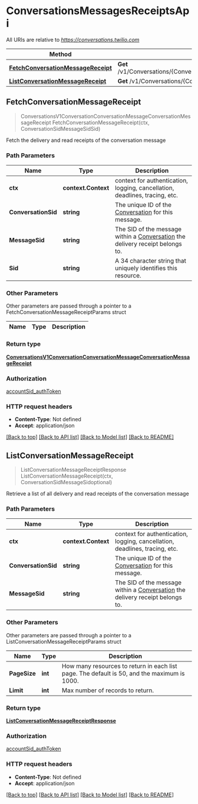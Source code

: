 # ConversationsMessagesReceiptsApi

All URIs are relative to *https://conversations.twilio.com*

Method | HTTP request | Description
------------- | ------------- | -------------
[**FetchConversationMessageReceipt**](ConversationsMessagesReceiptsApi.md#FetchConversationMessageReceipt) | **Get** /v1/Conversations/{ConversationSid}/Messages/{MessageSid}/Receipts/{Sid} | 
[**ListConversationMessageReceipt**](ConversationsMessagesReceiptsApi.md#ListConversationMessageReceipt) | **Get** /v1/Conversations/{ConversationSid}/Messages/{MessageSid}/Receipts | 



## FetchConversationMessageReceipt

> ConversationsV1ConversationConversationMessageConversationMessageReceipt FetchConversationMessageReceipt(ctx, ConversationSidMessageSidSid)



Fetch the delivery and read receipts of the conversation message

### Path Parameters


Name | Type | Description
------------- | ------------- | -------------
**ctx** | **context.Context** | context for authentication, logging, cancellation, deadlines, tracing, etc.
**ConversationSid** | **string** | The unique ID of the [Conversation](https://www.twilio.com/docs/conversations/api/conversation-resource) for this message.
**MessageSid** | **string** | The SID of the message within a [Conversation](https://www.twilio.com/docs/conversations/api/conversation-resource) the delivery receipt belongs to.
**Sid** | **string** | A 34 character string that uniquely identifies this resource.

### Other Parameters

Other parameters are passed through a pointer to a FetchConversationMessageReceiptParams struct


Name | Type | Description
------------- | ------------- | -------------

### Return type

[**ConversationsV1ConversationConversationMessageConversationMessageReceipt**](ConversationsV1ConversationConversationMessageConversationMessageReceipt.md)

### Authorization

[accountSid_authToken](../README.md#accountSid_authToken)

### HTTP request headers

- **Content-Type**: Not defined
- **Accept**: application/json

[[Back to top]](#) [[Back to API list]](../README.md#documentation-for-api-endpoints)
[[Back to Model list]](../README.md#documentation-for-models)
[[Back to README]](../README.md)


## ListConversationMessageReceipt

> ListConversationMessageReceiptResponse ListConversationMessageReceipt(ctx, ConversationSidMessageSidoptional)



Retrieve a list of all delivery and read receipts of the conversation message

### Path Parameters


Name | Type | Description
------------- | ------------- | -------------
**ctx** | **context.Context** | context for authentication, logging, cancellation, deadlines, tracing, etc.
**ConversationSid** | **string** | The unique ID of the [Conversation](https://www.twilio.com/docs/conversations/api/conversation-resource) for this message.
**MessageSid** | **string** | The SID of the message within a [Conversation](https://www.twilio.com/docs/conversations/api/conversation-resource) the delivery receipt belongs to.

### Other Parameters

Other parameters are passed through a pointer to a ListConversationMessageReceiptParams struct


Name | Type | Description
------------- | ------------- | -------------
**PageSize** | **int** | How many resources to return in each list page. The default is 50, and the maximum is 1000.
**Limit** | **int** | Max number of records to return.

### Return type

[**ListConversationMessageReceiptResponse**](ListConversationMessageReceiptResponse.md)

### Authorization

[accountSid_authToken](../README.md#accountSid_authToken)

### HTTP request headers

- **Content-Type**: Not defined
- **Accept**: application/json

[[Back to top]](#) [[Back to API list]](../README.md#documentation-for-api-endpoints)
[[Back to Model list]](../README.md#documentation-for-models)
[[Back to README]](../README.md)


